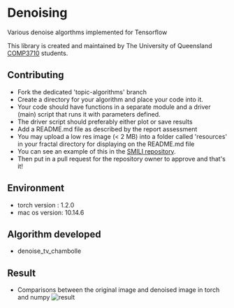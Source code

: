 # Denoising
Various denoise algorthms implemented for Tensorflow

This library is created and maintained by The University of Queensland [COMP3710](https://my.uq.edu.au/programs-courses/course.html?course_code=comp3710) students.

## Contributing
* Fork the dedicated 'topic-algorithms' branch
* Create a directory for your algorithm and place your code into it.
* Your code should have functions in a separate module and a driver (main) script that runs it with parameters defined.
* The driver script should preferably either plot or save results
* Add a README.md file as described by the report assessment
* You may upload a low res image (< 2 MB) into a folder called 'resources' in your fractal directory for displaying on the README.md file
* You can see an example of this in the [SMILI repository](https://github.com/shakes76/smili).
* Then put in a pull request for the repository owner to approve and that's it!

## Environment 
* torch version : 1.2.0
* mac os version: 10.14.6

## Algorithm developed
* denoise_tv_chambolle

## Result 

* Comparisons between the original image and denoised image in torch and numpy
![result](https://imgur.com/5rJt22s)
